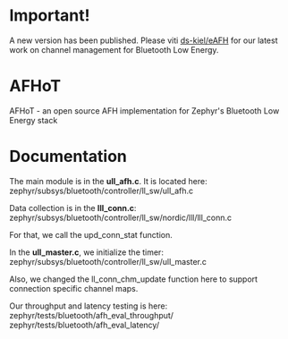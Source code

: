# Important!

A new version has been published. Please viti [ds-kiel/eAFH](https://github.com/ds-kiel/eAFH) for our latest work on channel management for Bluetooth Low Energy.


# AFHoT
AFHoT - an open source AFH implementation for Zephyr's Bluetooth Low Energy stack

# Documentation
The main module is in the **ull_afh.c**. It is located here:
zephyr/subsys/bluetooth/controller/ll_sw/ull_afh.c

Data collection is in the **lll_conn.c**:
zephyr/subsys/bluetooth/controller/ll_sw/nordic/lll/lll_conn.c

For that, we call the upd_conn_stat function.

In the **ull_master.c**, we initialize the timer:
zephyr/subsys/bluetooth/controller/ll_sw/ull_master.c

Also, we changed the ll_conn_chm_update function here to support connection specific channel maps.

Our throughput and latency testing is here:
zephyr/tests/bluetooth/afh_eval_throughput/
zephyr/tests/bluetooth/afh_eval_latency/
